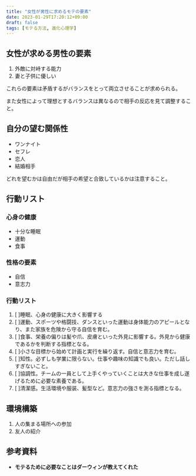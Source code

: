 ```yaml
---
title: "女性が男性に求めるモテの要素"
date: 2023-01-29T17:20:12+09:00
draft: false
tags: [モテる方法, 進化心理学]
---
```

## 女性が求める男性の要素
1. 外敵に対峙する能力
2. 妻と子供に優しい

これらの要素は矛盾するがバランスをとって両立させることが求められる。

また女性によって理想とするバランスは異なるので相手の反応を見て調整すること。

## 自分の望む関係性
- ワンナイト
- セフレ
- 恋人
- 結婚相手

どれを望むかは自由だが相手の希望と合致しているかは注意すること。

## 行動リスト
### 心身の健康
  - 十分な睡眠
  - 運動
  - 食事
### 性格の要素
  - 自信
  - 意志力


### 行動リスト
1. [ ]睡眠、心身の健康に大きく影響する
2. [ ]運動、スポーツや格闘技、ダンスといった運動は身体能力のアピールとなり、また家族を危険から守る自信を育む。
3. [ ]食事、栄養の偏りは髪や爪、皮膚といった外見に影響する。外見から健康であるかを判断する指標となる。
4. [ ]小さな目標から始めて計画と実行を繰り返す。自信と意志力を育む。
5. [ ]知性。必ずしも学業に限らない。仕事や趣味の知識でも良い。ただし話しすぎないこと。
6. [ ]協調性。チームの一員として上手くやっていくことは大きな仕事を成し遂げるために必要な素養である。
7. [ ]清潔感。生活環境や服装、髪型など。意志力の強さを測る指標となる。

## 環境構築
1. 人の集まる場所への参加
2. 友人の紹介

## 参考資料
- <b>モテるために必要なことはダーウィンが教えてくれた</b>

<div data-vc_mylinkbox_id="888738654"></div>